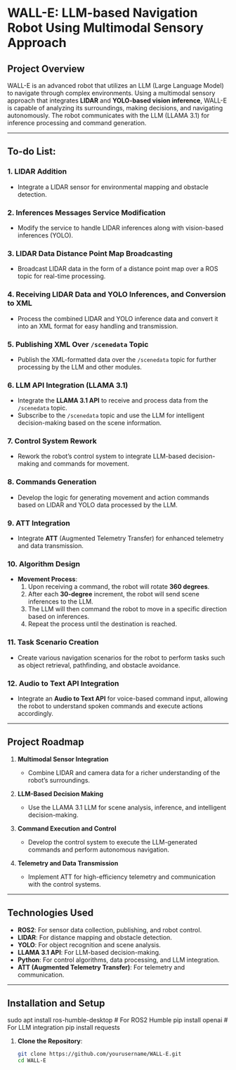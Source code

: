 # WALL-E: LLM-based Navigation Robot Using Multimodal Sensory Approach

## Project Overview
WALL-E is an advanced robot that utilizes an LLM (Large Language Model) to navigate through complex environments. Using a multimodal sensory approach that integrates **LIDAR** and **YOLO-based vision inference**, WALL-E is capable of analyzing its surroundings, making decisions, and navigating autonomously. The robot communicates with the LLM (LLAMA 3.1) for inference processing and command generation.

---

## To-do List:

### 1. **LIDAR Addition**
   - Integrate a LIDAR sensor for environmental mapping and obstacle detection.

### 2. **Inferences Messages Service Modification**
   - Modify the service to handle LIDAR inferences along with vision-based inferences (YOLO).

### 3. **LIDAR Data Distance Point Map Broadcasting**
   - Broadcast LIDAR data in the form of a distance point map over a ROS topic for real-time processing.

### 4. **Receiving LIDAR Data and YOLO Inferences, and Conversion to XML**
   - Process the combined LIDAR and YOLO inference data and convert it into an XML format for easy handling and transmission.

### 5. **Publishing XML Over `/scenedata` Topic**
   - Publish the XML-formatted data over the `/scenedata` topic for further processing by the LLM and other modules.

### 6. **LLM API Integration (LLAMA 3.1)**
   - Integrate the **LLAMA 3.1 API** to receive and process data from the `/scenedata` topic.
   - Subscribe to the `/scenedata` topic and use the LLM for intelligent decision-making based on the scene information.

### 7. **Control System Rework**
   - Rework the robot’s control system to integrate LLM-based decision-making and commands for movement.

### 8. **Commands Generation**
   - Develop the logic for generating movement and action commands based on LIDAR and YOLO data processed by the LLM.

### 9. **ATT Integration**
   - Integrate **ATT** (Augmented Telemetry Transfer) for enhanced telemetry and data transmission.

### 10. **Algorithm Design**
   - **Movement Process**:
     1. Upon receiving a command, the robot will rotate **360 degrees**.
     2. After each **30-degree** increment, the robot will send scene inferences to the LLM.
     3. The LLM will then command the robot to move in a specific direction based on inferences.
     4. Repeat the process until the destination is reached.

### 11. **Task Scenario Creation**
   - Create various navigation scenarios for the robot to perform tasks such as object retrieval, pathfinding, and obstacle avoidance.

### 12. **Audio to Text API Integration**
   - Integrate an **Audio to Text API** for voice-based command input, allowing the robot to understand spoken commands and execute actions accordingly.

---

## Project Roadmap

1. **Multimodal Sensor Integration**
   - Combine LIDAR and camera data for a richer understanding of the robot’s surroundings.
   
2. **LLM-Based Decision Making**
   - Use the LLAMA 3.1 LLM for scene analysis, inference, and intelligent decision-making.

3. **Command Execution and Control**
   - Develop the control system to execute the LLM-generated commands and perform autonomous navigation.

4. **Telemetry and Data Transmission**
   - Implement ATT for high-efficiency telemetry and communication with the control systems.

---

## Technologies Used

- **ROS2**: For sensor data collection, publishing, and robot control.
- **LIDAR**: For distance mapping and obstacle detection.
- **YOLO**: For object recognition and scene analysis.
- **LLAMA 3.1 API**: For LLM-based decision-making.
- **Python**: For control algorithms, data processing, and LLM integration.
- **ATT (Augmented Telemetry Transfer)**: For telemetry and communication.

---

## Installation and Setup

sudo apt install ros-humble-desktop  # For ROS2 Humble
pip install openai  # For LLM integration
pip install requests

1. **Clone the Repository**:
   ```bash
   git clone https://github.com/yourusername/WALL-E.git
   cd WALL-E
